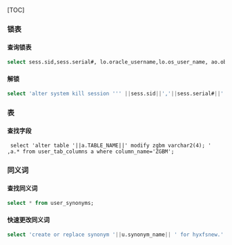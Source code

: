 [TOC]

### 锁表

#### 查询锁表

```sql
select sess.sid,sess.serial#, lo.oracle_username,lo.os_user_name, ao.object_name,lo.locked_mode  from v$locked_object lo,dba_objects ao,v$session sess where ao.object_id=lo.object_id and lo.session_id=sess.sid;
```

#### 解锁

```sql
select 'alter system kill session ''' ||sess.sid||','||sess.serial#||''';'   from v$locked_object lo,dba_objects ao,v$session sess where ao.object_id=lo.object_id and lo.session_id=sess.sid;

```



### 表

#### 查找字段

```
 select 'alter table '||a.TABLE_NAME||' modify zgbm varchar2(4); ' ,a.* from user_tab_columns a where column_name='ZGBM';
```

### 同义词

#### 查找同义词

```sql
select * from user_synonyms;
```

#### 快速更改同义词

```sql
select 'create or replace synonym '||u.synonym_name|| ' for hyxfsnew.'|| u.table_name||';' from user_synonyms u;
```

